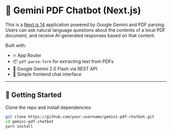 # 📄 Gemini PDF Chatbot (Next.js)

This is a [Next.js 14](https://nextjs.org) application powered by Google Gemini and PDF parsing. Users can ask natural language questions about the contents of a local PDF document, and receive AI-generated responses based on that content.

Built with:

- 🔥 App Router
- 📦 `pdf-parse-fork` for extracting text from PDFs
- 🤖 Google Gemini 2.0 Flash via REST API
- 💬 Simple frontend chat interface

---

## 🚀 Getting Started

Clone the repo and install dependencies:

```bash
git clone https://github.com/your-username/gemini-pdf-chatbot.git
cd gemini-pdf-chatbot
yarn install
